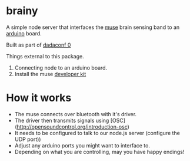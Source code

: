 # brainy
A simple node server that interfaces the [muse](http://www.choosemuse.com/) brain sensing band to an [arduino](https://www.arduino.cc/) board.

Built as part of [dadaconf 0](http://dadaconf.com/)

Things external to this package.
1. Connecting node to an arduino board.
2. Install the muse [developer kit](http://www.choosemuse.com/developer-kit/)


# How it works
- The muse connects over bluetooth with it's driver.
- The driver then transmits signals using [OSC] (http://opensoundcontrol.org/introduction-osc)
- It needs to be configured to talk to our node.js server (configure the UDP port)) 
- Adjust any arduino ports you might want to interface to.
- Depending on what you are controlling, may you have happy endings!

